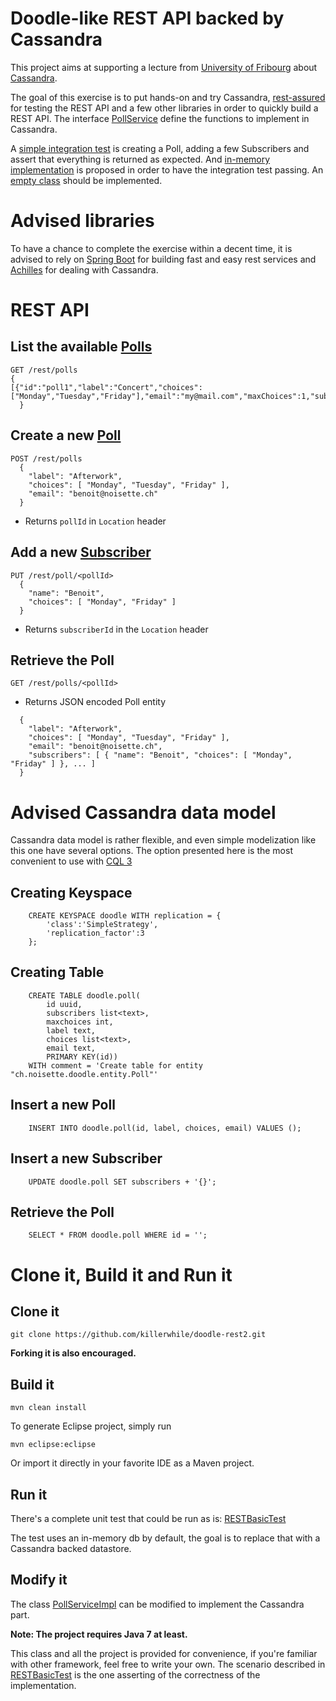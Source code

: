 Doodle-like REST API backed by Cassandra
===========

This project aims at supporting a lecture from [University of Fribourg](http://www.unifr.ch) about [Cassandra](http://cassandra.apache.org).

The goal of this exercise is to put hands-on and try Cassandra, [rest-assured](https://code.google.com/p/rest-assured/) for testing the REST API and a few other libraries in order to quickly build a REST API.
The interface [PollService](src/main/java/ch/noisette/doodle/service/PollService.java) define the functions to implement in Cassandra.

A [simple integration test](src/test/java/ch/noisette/doodle/test/RESTBasicTest.java) is creating a Poll, adding a few Subscribers and assert that everything is returned as expected.
And [in-memory implementation](src/main/java/ch/noisette/doodle/service/impl/InMemoryPollService.java) is proposed in order to have the integration test passing. An [empty class](src/main/java/ch/noisette/doodle/service/impl/PollService.java) should be implemented.

# Advised libraries

To have a chance to complete the exercise within a decent time, it is advised to rely on [Spring Boot](http://projects.spring.io/spring-boot/) for building fast and easy rest services and [Achilles](https://github.com/doanduyhai/Achilles) for dealing with Cassandra.

# REST API

## List the available [Polls](src/main/java/ch/noisette/doodle/entity/Poll.java)

```
GET /rest/polls
{
[{"id":"poll1","label":"Concert","choices":["Monday","Tuesday","Friday"],"email":"my@mail.com","maxChoices":1,"subscribers":null}]
  }
```

## Create a new [Poll](src/main/java/ch/noisette/doodle/entity/Poll.java)

```
POST /rest/polls
  {
    "label": "Afterwork",
    "choices": [ "Monday", "Tuesday", "Friday" ],
    "email": "benoit@noisette.ch"
  }
```

* Returns `pollId` in `Location` header

## Add a new [Subscriber](src/main/java/ch/noisette/doodle/entity/Subscriber.java)

```
PUT /rest/poll/<pollId>
  {
    "name": "Benoit", 
    "choices": [ "Monday", "Friday" ]
  }
```

* Returns `subscriberId` in the `Location` header

## Retrieve the Poll

```
GET /rest/polls/<pollId>
```

* Returns JSON encoded Poll entity

```
  {
    "label": "Afterwork",
    "choices": [ "Monday", "Tuesday", "Friday" ],
    "email": "benoit@noisette.ch",
    "subscribers": [ { "name": "Benoit", "choices": [ "Monday", "Friday" ] }, ... ]
  }
```

# Advised Cassandra data model

Cassandra data model is rather flexible, and even simple modelization like this one have several options. 
The option presented here is the most convenient to use with [CQL 3](https://cassandra.apache.org/doc/cql3/CQL.html)

## Creating Keyspace

```
    CREATE KEYSPACE doodle WITH replication = {
        'class':'SimpleStrategy',
        'replication_factor':3
    };
```
 
## Creating Table

```
	CREATE TABLE doodle.poll(
		id uuid,
		subscribers list<text>,
		maxchoices int,
		label text,
		choices list<text>,
		email text,
		PRIMARY KEY(id))
	WITH comment = 'Create table for entity "ch.noisette.doodle.entity.Poll"'
```

## Insert a new Poll

```
	INSERT INTO doodle.poll(id, label, choices, email) VALUES ();
```

## Insert a new Subscriber

```
	UPDATE doodle.poll SET subscribers + '{}';
```

## Retrieve the Poll

```
	SELECT * FROM doodle.poll WHERE id = '';
```

# Clone it, Build it and Run it

## Clone it

```
git clone https://github.com/killerwhile/doodle-rest2.git
```

**Forking it is also encouraged.**

## Build it

```
mvn clean install
```

To generate Eclipse project, simply run

```
mvn eclipse:eclipse
```

Or import it directly in your favorite IDE as a Maven project.

## Run it

There's a complete unit test that could be run as is: [RESTBasicTest](src/test/java/ch/noisette/doodle/rest/RESTBasicTest.java)

The test uses an in-memory db by default, the goal is to replace that with a Cassandra backed datastore.

## Modify it

The class [PollServiceImpl](src/main/java/ch/noisette/doodle/service/impl/PollServiceImpl.java) can be modified to implement the Cassandra part.

**Note: The project requires Java 7 at least.**

This class and all the project is provided for convenience, if you're familiar with other framework, feel free to write your own. The scenario described in [RESTBasicTest](src/test/java/ch/noisette/doodle/rest/RESTBasicTest.java) is the one asserting of the correctness of the implementation.

